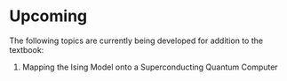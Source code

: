 # Upcoming

The following topics are currently being developed for addition to the textbook:

1. Mapping the Ising Model onto a Superconducting Quantum Computer

